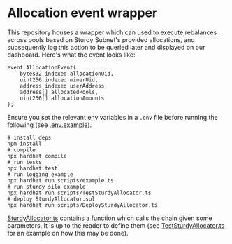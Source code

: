 # Allocation event wrapper

This repository houses a wrapper which can used to execute rebalances across pools based on Sturdy Subnet's provided allocations, and subsequently log this action to be queried later and displayed on our dashboard. Here's what the event looks like:

```solidity
event AllocationEvent(
    bytes32 indexed allocationUid,
    uint256 indexed minerUid,
    address indexed userAddress,
    address[] allocatedPools,
    uint256[] allocationAmounts
);
```

Ensure you set the relevant env variables in a `.env` file before running the following (see [.env.example](.env.example)).

```shell
# install deps
npm install
# compile
npx hardhat compile
# run tests
npx hardhat test
# run logging example
npx hardhat run scripts/example.ts
# run sturdy silo example
npx hardhat run scripts/TestSturdyAllocator.ts
# deploy SturdyAllocator.sol
npx hardhat run scripts/DeploySturdyAllocator.ts
```

[SturdyAllocator.ts](scripts/SturdyAllocator.ts) contains a function which calls the chain given some parameters. It is up to the reader to define them (see [TestSturdyAllocator.ts](scripts/TestSturdyAllocator.ts) for an example on how this may be done).